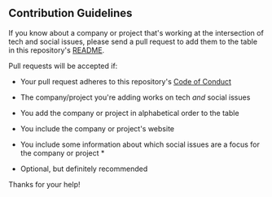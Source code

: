 ## Contribution Guidelines

If you know about a company or project that's working at the intersection of tech and social issues, please send a pull request to add them to the table in this repository's [README](README.md). 

Pull requests will be accepted if:

* Your pull request adheres to this repository's [Code of Conduct](/code-of-conduct.md)
* The company/project you're adding works on tech *and* social issues
* You add the company or project in alphabetical order to the table
* You include the company or project's website
* You include some information about which social issues are a focus for the company or project *

* Optional, but definitely recommended

Thanks for your help!
